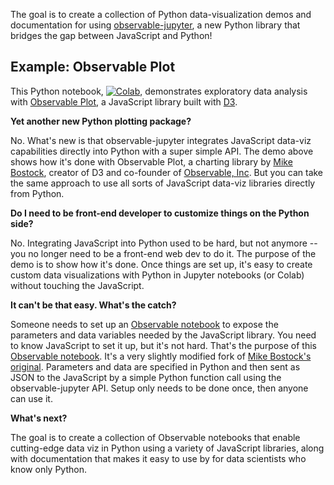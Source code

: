 
The goal is to create a collection of Python data-visualization demos and documentation for using
[observable-jupyter](https://github.com/thomasballinger/observable-jupyter), a new Python library
that bridges the gap between JavaScript and Python!

## Example: Observable Plot

This Python notebook, [![Colab](https://colab.research.google.com/assets/colab-badge.svg)](https://colab.research.google.com/github/pbogden/observable-jupyter-demos/blob/master/notebooks/observable_plot.ipynb),
demonstrates exploratory data analysis with
[Observable Plot](https://observablehq.com/@observablehq/plot), 
a JavaScript library built with [D3](https://github.com/d3/d3#d3-data-driven-documents).

**Yet another new Python plotting package?**

No. What's new is that observable-jupyter integrates
JavaScript data-viz capabilities directly into Python with a super simple API.
The demo above shows how it's done with Observable Plot,
a charting library by [Mike Bostock](https://observablehq.com/@mbostock), creator of D3 and co-founder
of [Observable, Inc](http://observablehq.com).
But you can take the same approach to use all sorts of JavaScript data-viz libraries directly from Python.

**Do I need to be front-end developer to customize things on the Python side?**

No. Integrating JavaScript into Python used to be hard, but not anymore -- 
you no longer need to be a front-end web dev to do it.
The purpose of the demo is to show how it's done. 
Once things are set up, it's easy to create custom data visualizations with Python in Jupyter notebooks (or Colab) 
without touching the JavaScript.

**It can't be that easy. What's the catch?**

Someone needs to set up an [Observable notebook](https://www.google.com/search?q=observable+notebook&oq=observable+notebook&aqs=chrome..69i57j69i64j69i60l3j69i65.3681j0j7&sourceid=chrome&ie=UTF-8#kpvalbx=_XSUhYtfsCpiDytMPvsmf4Aw36) to expose the parameters and data variables
needed by the JavaScript library. You need to know JavaScript to set it up, but it's not hard.
That's the purpose of this [Observable notebook](https://observablehq.com/@pbogden/observable-plot-jupyter).
It's a very slightly modified fork of [Mike Bostock's original](https://observablehq.com/@observablehq/plot).
Parameters and data are specified in Python and then sent as JSON to the JavaScript by a simple
Python function call using the observable-jupyter API. 
Setup only needs to be done once, then anyone can use it.

**What's next?**

The goal is to create a collection of Observable notebooks that enable cutting-edge data viz in Python
using a variety of JavaScript libraries, along with documentation that makes it easy to use by for data 
scientists who know only Python.

